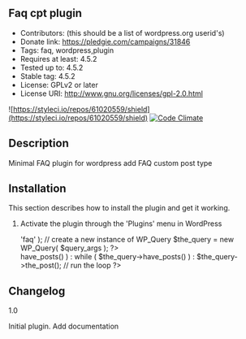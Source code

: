 ## Faq cpt plugin ##
 - Contributors: (this should be a list of wordpress.org userid's)
 - Donate link: https://pledgie.com/campaigns/31846
 - Tags: faq, wordpress,plugin
 - Requires at least: 4.5.2
 - Tested up to: 4.5.2
 - Stable tag: 4.5.2
 - License: GPLv2 or later
 - License URI: http://www.gnu.org/licenses/gpl-2.0.html

![https://styleci.io/repos/61020559/shield](https://styleci.io/repos/61020559/shield) [![Code Climate](https://codeclimate.com/github/yoanmarchal/faq-plugin/badges/gpa.svg)](https://codeclimate.com/github/yoanmarchal/faq-plugin)

Description
-----------

Minimal FAQ plugin for wordpress
add FAQ custom post type

Installation
------------

This section describes how to install the plugin and get it working.

1. Activate the plugin through the 'Plugins' menu in WordPress


      <?php
      $query_args = array(
        'post_type' => 'faq'
      );
      // create a new instance of WP_Query
      $the_query = new WP_Query( $query_args );
      ?>
      <div class="panel-group" id="accordion" role="tablist" aria-multiselectable="false">
      <?php if ( $the_query->have_posts() ) : while ( $the_query->have_posts() ) : $the_query->the_post(); // run the loop ?>
        <?php
        get_template_part('templates/panel', 'faq');
        ?>
        <?php endwhile; endif; ?>
        </div>

Changelog
---------

1.0

Initial plugin.
Add documentation
